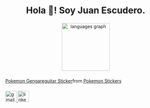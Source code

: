 <h1 align="center">Hola 👋! Soy Juan Escudero.</h1>

###

<div align="center">
  <img src="https://github-readme-stats.vercel.app/api/top-langs?username=JuanEsc17&locale=en&hide_title=false&layout=compact&card_width=320&langs_count=5&theme=dracula&hide_border=false" height="150" alt="languages graph"  />
</div>

###

<div class="tenor-gif-embed" data-postid="10693006001447972356" data-share-method="host" data-aspect-ratio="1" data-width="100%"><a href="https://tenor.com/view/pokemon-gengareguitar-gif-10693006001447972356">Pokemon Gengareguitar Sticker</a>from <a href="https://tenor.com/search/pokemon-stickers">Pokemon Stickers</a></div> <script type="text/javascript" async src="https://tenor.com/embed.js"></script>

###

<div align="left">
  <a href="juanescudero328@gmail.com" target="_blank">
    <img src="https://img.shields.io/static/v1?message=juanescudero328@gmail.com&logo=gmail&label=Gmail&color=D14836&logoColor=white&labelColor=&style=for-the-badge" height="35" alt="gmail logo"  />
  </a>
  <a href="https://www.linkedin.com/in/juan-escudero-ab6428255/" target="_blank">
    <img src="https://img.shields.io/static/v1?message=linkedin.com/in/juan-escudero-ab6428255/&logo=linkedin&label=linkedin&color=0077B5&logoColor=white&labelColor=&style=for-the-badge" height="35" alt="linkedin logo"  />
  </a>
</div>

###
